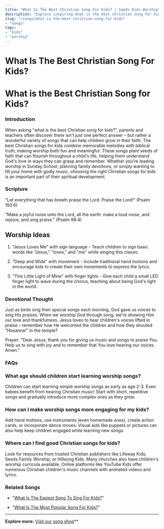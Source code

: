 ```yaml
---
title: "What Is The Best Christian Song For Kids? | Seeds Kids Worship"
description: "Explore inspiring what is the best christian song for kids? for children's worship and faith development. Biblical music resources for families and ministry."
slug: "/songs/what-is-the-best-christian-song-for-kids"
- "songs"
tags:
- "kids"
- "worship"
---
```


# What Is The Best Christian Song For Kids?

# What is the Best Christian Song for Kids?
### Introduction
When asking "what is the best Christian song for kids?", parents and teachers often discover there isn't just one perfect answer – but rather a wonderful variety of songs that can help children grow in their faith. The best Christian songs for kids combine memorable melodies with biblical truth, making worship both fun and meaningful. These songs plant seeds of faith that can flourish throughout a child's life, helping them understand God's love in ways they can grasp and remember. Whether you're leading worship in Sunday School, planning family devotions, or simply wanting to fill your home with godly music, choosing the right Christian songs for kids is an important part of their spiritual development.

### Scripture
"Let everything that has breath praise the Lord. Praise the Lord!" (Psalm 150:6)

"Make a joyful noise unto the Lord, all the earth: make a loud noise, and rejoice, and sing praise." (Psalm 98:4)

## Worship Ideas
1. "Jesus Loves Me" with sign language - Teach children to sign basic words like "Jesus," "loves," and "me" while singing this classic.

2. "Deep and Wide" with movement - Include traditional hand motions and encourage kids to create their own movements to express the lyrics.

3. "This Little Light of Mine" with finger lights - Give each child a small LED finger light to wave during the chorus, teaching about being God's light in the world.

### Devotional Thought
Just as birds sing their special songs each morning, God gave us voices to sing His praises. When we worship God through song, we're showing Him our love and thankfulness. Jesus loves to hear children's voices lifted in praise – remember how He welcomed the children and how they shouted "Hosanna!" in the temple?

Prayer: "Dear Jesus, thank you for giving us music and songs to praise You. Help us to sing with joy and to remember that You love hearing our voices. Amen."

### FAQs

### What age should children start learning worship songs?
Children can start learning simple worship songs as early as age 2-3. Even babies benefit from hearing Christian music! Start with short, repetitive songs and gradually introduce more complex ones as they grow.

### How can I make worship songs more engaging for my kids?
Add hand motions, use instruments (even homemade ones), create action cards, or incorporate dance moves. Visual aids like puppets or pictures can also help keep children engaged while learning new songs.

### Where can I find good Christian songs for kids?
Look for resources from trusted Christian publishers like Lifeway Kids, Seeds Family Worship, or Hillsong Kids. Many churches also have children's worship curricula available. Online platforms like YouTube Kids offer numerous Christian children's music channels with animated videos and lyrics.

### Related Songs

- "[What Is The Easiest Song To Sing For Kids?](/songs/what-is-the-easiest-song-to-sing-for-kids/)"

- "[What Is The Most Popular Song For Kids?](/songs/what-is-the-most-popular-song-for-kids/)"

---

**Explore more:** [Visit our song shop](https://seedskidsworship.com/shop)**

<!-- Schema Markup -->
<script type="application/ld+json">
{
  "@context": "https://schema.org",
  "@type": "MusicRecording",
  "name": "What Is The Best Christian Song For Kids?",
  "byArtist": {
    "@type": "MusicGroup",
    "name": "Seeds Kids Worship"
  },
  "isFamilyFriendly": true,
  "url": "https://seedskidsworship.com/songs/what-is-the-best-christian-song-for-kids/"
}
</script>